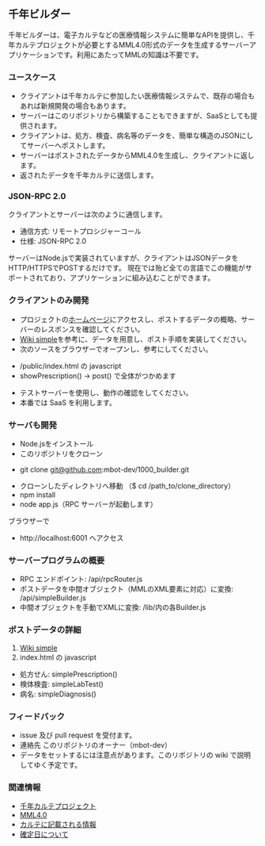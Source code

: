 ## 千年ビルダー

千年ビルダーは、電子カルテなどの医療情報システムに簡単なAPIを提供し、千年カルテプロジェクトが必要とするMML4.0形式のデータを生成するサーバーアプリケーションです。利用にあたってMMLの知識は不要です。


### ユースケース

 * クライアントは千年カルテに参加したい医療情報システムで、既存の場合もあれば新規開発の場合もあります。
 * サーバーはこのリポジトリから構築することもできますが、SaaSとしても提供されます。
 * クライアントは、処方、検査、病名等のデータを、簡単な構造のJSONにしてサーバーへポストします。
 * サーバーはポストされたデータからMML4.0を生成し、クライアントに返します。
 * 返されたデータを千年カルテに送信します。


### JSON-RPC 2.0
クライアントとサーバーは次のように通信します。

* 通信方式: リモートプロシジャーコール
* 仕様: JSON-RPC 2.0

サーバーはNode.jsで実装されていますが、クライアントはJSONデータをHTTP/HTTPSでPOSTするだけです。
現在では殆ど全ての言語でこの機能がサポートされており、アプリケーションに組み込むことができます。


### クライアントのみ開発

 * プロジェクトの[ホームページ](https://1000-builder.au-syd.mybluemix.net)にアクセスし、ポストするデータの概略、サーバーのレスポンスを確認してください。
 * [Wiki simple](https://github.com/mbot-dev/1000_builder/wiki/simple)を参考に、データを用意し、ポスト手順を実装してください。
 * 次のソースをブラウザーでオープンし、参考にしてください。
  - /public/index.html の javascript
  - showPrescription() -> post() で全体がつかめます
 * テストサーバーを使用し、動作の確認をしてください。
 * 本番では SaaS を利用します。


### サーバも開発

* Node.jsをインストール
* このリポジトリをクローン
 - git clone git@github.com:mbot-dev/1000_builder.git
* クローンしたディレクトリへ移動 （$ cd /path_to/clone_directory）
* npm install
* node app.js（RPC サーバーが起動します）

ブラウザーで

 * http://localhost:6001 へアクセス


### サーバープログラムの概要

  * RPC エンドポイント: /api/rpcRouter.js
  * ポストデータを中間オブジェクト（MMLのXML要素に対応）に変換: /api/simpleBuilder.js
  * 中間オブジェクトを手動でXMLに変換: /lib/内の各Builder.js


### ポストデータの詳細

 1. [Wiki simple](https://github.com/mbot-dev/1000_builder/wiki/simple)
 2. index.html の javascript
  - 処方せん: simplePrescription()
  - 検体検査: simpleLabTest()
  - 病名: simpleDiagnosis()


### フィードバック

 * issue 及び pull request を受付ます。
 * 連絡先 このリポジトリのオーナー（mbot-dev）
 * データをセットするには注意点があります。このリポジトリの wiki で説明してゆく予定です。

### 関連情報

 * [千年カルテプロジェクト](https://www.facebook.com/gEHR-398609153661839/)
 * [MML4.0](http://www.medxml.net/MML40j/mml4.html)
 * [カルテに記載される情報](https://gist.github.com/dolphin-dev/f177a57c91d527e01059)
 * [確定日について](https://gist.github.com/dolphin-dev/c0d59774ecfbe47c0b3b)
